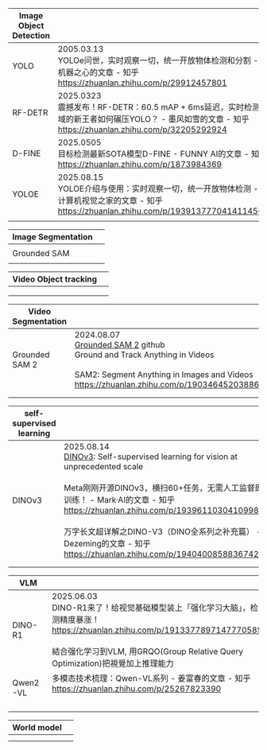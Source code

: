 



| Image Object Detection |                                                                                                                           |
| ---------------------- | ------------------------------------------------------------------------------------------------------------------------- |
| YOLO                   | 2005.03.13<br>YOLOe问世，实时观察一切，统一开放物体检测和分割 - 机器之心的文章 - 知乎<br>https://zhuanlan.zhihu.com/p/29912457801                       |
| RF-DETR                | 2025.0323<br>震撼发布！RF-DETR：60.5 mAP + 6ms延迟，实时检测领域的新王者如何碾压YOLO？ - 墨风如雪的文章 - 知乎<br>https://zhuanlan.zhihu.com/p/32205292924 |
| D-FINE                 | 2025.0505<br>目标检测最新SOTA模型D-FINE - FUNNY AI的文章 - 知乎<br>https://zhuanlan.zhihu.com/p/1873984369                             |
| YOLOE                  | 2025.08.15<br>YOLOE介绍与使用：实时观察一切，统一开放物体检测 - 计算机视觉之家的文章 - 知乎<br>https://zhuanlan.zhihu.com/p/1939137770414114505            |
|                        |                                                                                                                           |

| Image Segmentation |     |
| ------------------ | --- |
|                    |     |
| Grounded SAM       |     |
|                    |     |

| Video Object tracking |     |
| --------------------- | --- |
|                       |     |
|                       |     |
|                       |     |


| Video Segmentation |                                                                                                                                                                                                                                                                         |
| ------------------ | ----------------------------------------------------------------------------------------------------------------------------------------------------------------------------------------------------------------------------------------------------------------------- |
| Grounded SAM 2     | 2024.08.07<br>[Grounded SAM 2](ithub.com/IDEA-Research/Grounded-SAM-2?tab=readme-ov-file#grounded-sam-2-demos) github<br>Ground and Track Anything in Videos<br><br>SAM2: Segment Anything in Images and Videos<br>https://zhuanlan.zhihu.com/p/1903464520388699054<br> |
|                    |                                                                                                                                                                                                                                                                         |
|                    |                                                                                                                                                                                                                                                                         |


| self-supervised learning |                                                                                                                                                                                                                                                                                                                                                                              |
| ------------------------ | ---------------------------------------------------------------------------------------------------------------------------------------------------------------------------------------------------------------------------------------------------------------------------------------------------------------------------------------------------------------------------- |
| DINOv3                   | 2025.08.14<br>[DINOv3](https://ai.meta.com/blog/dinov3-self-supervised-vision-model/): Self-supervised learning for vision at unprecedented scale<br><br>Meta刚刚开源DINOv3，横扫60+任务，无需人工监督即可训练！ - Mark·AI的文章 - 知乎<br>https://zhuanlan.zhihu.com/p/1939611030410998258<br><br>万字长文超详解之DINO-V3（DINO全系列之补充篇） - Dezeming的文章 - 知乎<br>https://zhuanlan.zhihu.com/p/1940400858836742367 |
|                          |                                                                                                                                                                                                                                                                                                                                                                              |
|                          |                                                                                                                                                                                                                                                                                                                                                                              |

| VLM      |                                                                                                                                                                            |
| -------- | -------------------------------------------------------------------------------------------------------------------------------------------------------------------------- |
| DINO-R1  | 2025.06.03<br>DINO-R1来了！给视觉基础模型装上「强化学习大脑」，检测精度暴涨！<br>https://zhuanlan.zhihu.com/p/1913377897147770585<br><br>結合强化学习到VLM, 用GRQO(Group Relative Query Optimization)把視覺加上推理能力 |
| Qwen2-VL | 多模态技术梳理：Qwen-VL系列 - 姜富春的文章 - 知乎<br>https://zhuanlan.zhihu.com/p/25267823390<br><br>                                                                                        |
|          |                                                                                                                                                                            |
|          |                                                                                                                                                                            |

| World model |     |
| ----------- | --- |
|             |     |
|             |     |
